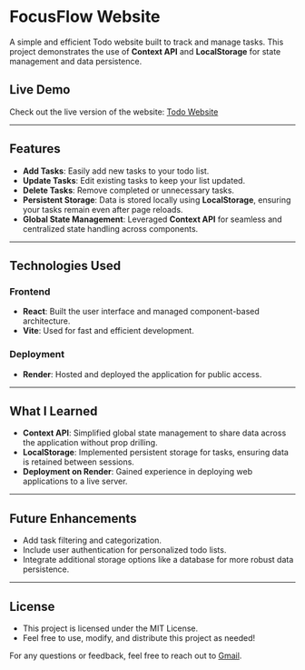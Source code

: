 # FocusFlow Website  

A simple and efficient Todo website built to track and manage tasks. This project demonstrates the use of **Context API** and **LocalStorage** for state management and data persistence.  

## Live Demo  
Check out the live version of the website: [Todo Website](https://todo-contextapi-localstorage.onrender.com/)  

---

## Features  
- **Add Tasks**: Easily add new tasks to your todo list.  
- **Update Tasks**: Edit existing tasks to keep your list updated.  
- **Delete Tasks**: Remove completed or unnecessary tasks.  
- **Persistent Storage**: Data is stored locally using **LocalStorage**, ensuring your tasks remain even after page reloads.  
- **Global State Management**: Leveraged **Context API** for seamless and centralized state handling across components.  

---

## Technologies Used  
### Frontend  
- **React**: Built the user interface and managed component-based architecture.  
- **Vite**: Used for fast and efficient development.  

### Deployment  
- **Render**: Hosted and deployed the application for public access.  

---

## What I Learned  
- **Context API**: Simplified global state management to share data across the application without prop drilling.  
- **LocalStorage**: Implemented persistent storage for tasks, ensuring data is retained between sessions.  
- **Deployment on Render**: Gained experience in deploying web applications to a live server.  

---

## Future Enhancements
- Add task filtering and categorization.
- Include user authentication for personalized todo lists.
- Integrate additional storage options like a database for more robust data persistence.

---

## License
- This project is licensed under the MIT License.
- Feel free to use, modify, and distribute this project as needed!

For any questions or feedback, feel free to reach out to [Gmail](mailto:navinraj99305@gmail.com).

